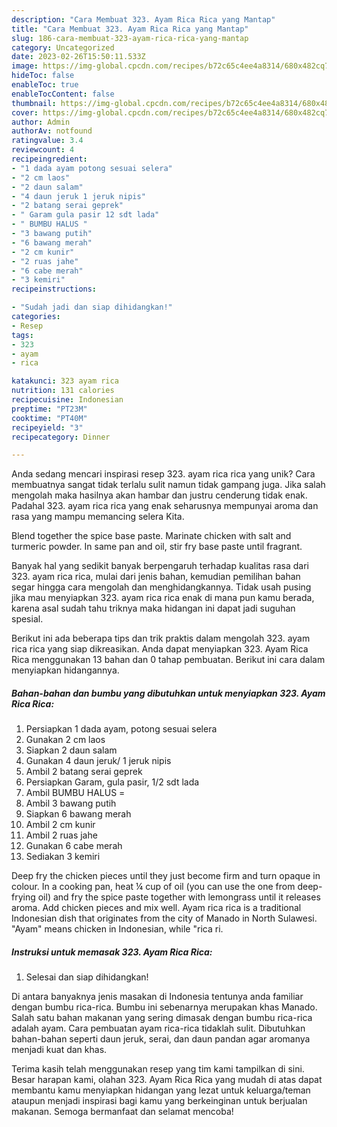 ```yaml
---
description: "Cara Membuat 323. Ayam Rica Rica yang Mantap"
title: "Cara Membuat 323. Ayam Rica Rica yang Mantap"
slug: 186-cara-membuat-323-ayam-rica-rica-yang-mantap
category: Uncategorized
date: 2023-02-26T15:50:11.533Z
image: https://img-global.cpcdn.com/recipes/b72c65c4ee4a8314/680x482cq70/323-ayam-rica-rica-foto-resep-utama.jpg
hideToc: false
enableToc: true
enableTocContent: false
thumbnail: https://img-global.cpcdn.com/recipes/b72c65c4ee4a8314/680x482cq70/323-ayam-rica-rica-foto-resep-utama.jpg
cover: https://img-global.cpcdn.com/recipes/b72c65c4ee4a8314/680x482cq70/323-ayam-rica-rica-foto-resep-utama.jpg
author: Admin
authorAv: notfound
ratingvalue: 3.4
reviewcount: 4
recipeingredient:
- "1 dada ayam potong sesuai selera"
- "2 cm laos"
- "2 daun salam"
- "4 daun jeruk 1 jeruk nipis"
- "2 batang serai geprek"
- " Garam gula pasir 12 sdt lada"
- " BUMBU HALUS "
- "3 bawang putih"
- "6 bawang merah"
- "2 cm kunir"
- "2 ruas jahe"
- "6 cabe merah"
- "3 kemiri"
recipeinstructions:

- "Sudah jadi dan siap dihidangkan!"
categories:
- Resep
tags:
- 323
- ayam
- rica

katakunci: 323 ayam rica 
nutrition: 131 calories
recipecuisine: Indonesian
preptime: "PT23M"
cooktime: "PT40M"
recipeyield: "3"
recipecategory: Dinner

---
```





Anda sedang mencari inspirasi resep 323. ayam rica rica yang unik? Cara membuatnya sangat tidak terlalu sulit namun tidak gampang juga. Jika salah mengolah maka hasilnya akan hambar dan justru cenderung tidak enak. Padahal 323. ayam rica rica yang enak seharusnya mempunyai aroma dan rasa yang mampu memancing selera Kita.





Blend together the spice base paste. Marinate chicken with salt and turmeric powder. In same pan and oil, stir fry base paste until fragrant.

Banyak hal yang sedikit banyak berpengaruh terhadap kualitas rasa dari 323. ayam rica rica, mulai dari jenis bahan, kemudian pemilihan bahan segar hingga cara mengolah dan menghidangkannya. Tidak usah pusing jika mau menyiapkan 323. ayam rica rica enak di mana pun kamu berada, karena asal sudah tahu triknya maka hidangan ini dapat jadi suguhan spesial.






Berikut ini ada beberapa tips dan trik praktis dalam mengolah 323. ayam rica rica yang siap dikreasikan. Anda dapat menyiapkan 323. Ayam Rica Rica menggunakan 13 bahan dan 0 tahap pembuatan. Berikut ini cara dalam menyiapkan hidangannya.

<!--inarticleads1-->

##### Bahan-bahan dan bumbu yang dibutuhkan untuk menyiapkan 323. Ayam Rica Rica:

1. Persiapkan 1 dada ayam, potong sesuai selera
1. Gunakan 2 cm laos
1. Siapkan 2 daun salam
1. Gunakan 4 daun jeruk/ 1 jeruk nipis
1. Ambil 2 batang serai geprek
1. Persiapkan  Garam, gula pasir, 1/2 sdt lada
1. Ambil  BUMBU HALUS =
1. Ambil 3 bawang putih
1. Siapkan 6 bawang merah
1. Ambil 2 cm kunir
1. Ambil 2 ruas jahe
1. Gunakan 6 cabe merah
1. Sediakan 3 kemiri


Deep fry the chicken pieces until they just become firm and turn opaque in colour. In a cooking pan, heat ¼ cup of oil (you can use the one from deep-frying oil) and fry the spice paste together with lemongrass until it releases aroma. Add chicken pieces and mix well. Ayam rica rica is a traditional Indonesian dish that originates from the city of Manado in North Sulawesi. &#34;Ayam&#34; means chicken in Indonesian, while &#34;rica ri. 

<!--inarticleads2-->

##### Instruksi untuk memasak 323. Ayam Rica Rica:


1. Selesai dan siap dihidangkan!

Di antara banyaknya jenis masakan di Indonesia tentunya anda familiar dengan bumbu rica-rica. Bumbu ini sebenarnya merupakan khas Manado. Salah satu bahan makanan yang sering dimasak dengan bumbu rica-rica adalah ayam. Cara pembuatan ayam rica-rica tidaklah sulit. Dibutuhkan bahan-bahan seperti daun jeruk, serai, dan daun pandan agar aromanya menjadi kuat dan khas. 

Terima kasih telah menggunakan resep yang tim kami tampilkan di sini. Besar harapan kami, olahan 323. Ayam Rica Rica yang mudah di atas dapat membantu kamu menyiapkan hidangan yang lezat untuk keluarga/teman ataupun menjadi inspirasi bagi kamu yang berkeinginan untuk berjualan makanan. Semoga bermanfaat dan selamat mencoba!
